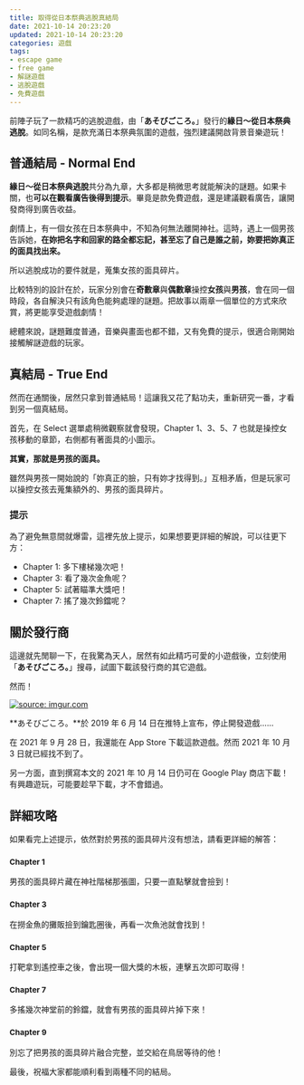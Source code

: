 ```yaml
---
title: 取得從日本祭典逃脫真結局
date: 2021-10-14 20:23:20
updated: 2021-10-14 20:23:20
categories: 遊戲
tags:
- escape game
- free game
- 解謎遊戲
- 逃脫遊戲
- 免費遊戲
---
```


前陣子玩了一款精巧的逃脫遊戲，由「**あそびごころ。**」發行的**緣日～從日本祭典逃脫**。如同名稱，是款充滿日本祭典氛圍的遊戲，強烈建議開啟背景音樂遊玩！

<!-- more -->

## 普通結局 - Normal End

**緣日～從日本祭典逃脫**共分為九章，大多都是稍微思考就能解決的謎題。如果卡關，也**可以在觀看廣告後得到提示**。畢竟是款免費遊戲，還是建議觀看廣告，讓開發商得到廣告收益。

劇情上，有一個女孩在日本祭典中，不知為何無法離開神社。這時，遇上一個男孩告訴她，**在妳把名字和回家的路全都忘記，甚至忘了自己是誰之前，妳要把妳真正的面具找出來。**

所以逃脫成功的要件就是，蒐集女孩的面具碎片。

比較特別的設計在於，玩家分別會在**奇數章**與**偶數章**操控**女孩**與**男孩**，會在同一個時段，各自解決只有該角色能夠處理的謎題。把故事以兩章一個單位的方式來欣賞，將更能享受遊戲劇情！

總體來說，謎題難度普通，音樂與畫面也都不錯，又有免費的提示，很適合剛開始接觸解謎遊戲的玩家。

## 真結局 - True End

然而在通關後，居然只拿到普通結局！這讓我又花了點功夫，重新研究一番，才看到另一個真結局。

首先，在 Select 選單處稍微觀察就會發現，Chapter 1、3、5、7 也就是操控女孩移動的章節，右側都有著面具的小圖示。

**其實，那就是男孩的面具。**

雖然與男孩一開始說的「妳真正的臉，只有妳才找得到。」互相矛盾，但是玩家可以操控女孩去蒐集額外的、男孩的面具碎片。

### 提示

為了避免無意間就爆雷，這裡先放上提示，如果想要更詳細的解說，可以往更下方：

- Chapter 1: 多下樓梯幾次吧！
- Chapter 3: 看了幾次金魚呢？
- Chapter 5: 試著瞄準大獎吧！
- Chapter 7: 搖了幾次鈴鐺呢？

## 關於發行商

這邊就先閒聊一下，在我驚為天人，居然有如此精巧可愛的小遊戲後，立刻使用「**あそびごころ。**」搜尋，試圖下載該發行商的其它遊戲。

然而！

<a href="https://imgur.com/r0vyQbS"><img src="https://i.imgur.com/r0vyQbS.png" title="source: imgur.com" /></a>

**あそびごころ。**於 2019 年 6 月 14 日在推特上宣布，停止開發遊戲……

在 2021 年 9 月 28 日，我還能在 App Store 下載這款遊戲。然而 2021 年 10 月 3 日就已經找不到了。

另一方面，直到撰寫本文的 2021 年 10 月 14 日仍可在 Google Play 商店下載！有興趣遊玩，可能要趁早下載，才不會錯過。

## 詳細攻略

如果看完上述提示，依然對於男孩的面具碎片沒有想法，請看更詳細的解答：

### <small>Chapter 1</small>
男孩的面具碎片藏在神社階梯那張圖，只要一直點擊就會撿到！

### <small>Chapter 3</small>
在撈金魚的攤販撿到鑰匙圈後，再看一次魚池就會找到！

### <small>Chapter 5</small>
打靶拿到遙控車之後，會出現一個大獎的木板，連擊五次即可取得！

### <small>Chapter 7</small>
多搖幾次神堂前的鈴鐺，就會有男孩的面具碎片掉下來！

### <small>Chapter 9</small>
別忘了把男孩的面具碎片融合完整，並交給在鳥居等待的他！

最後，祝福大家都能順利看到兩種不同的結局。
